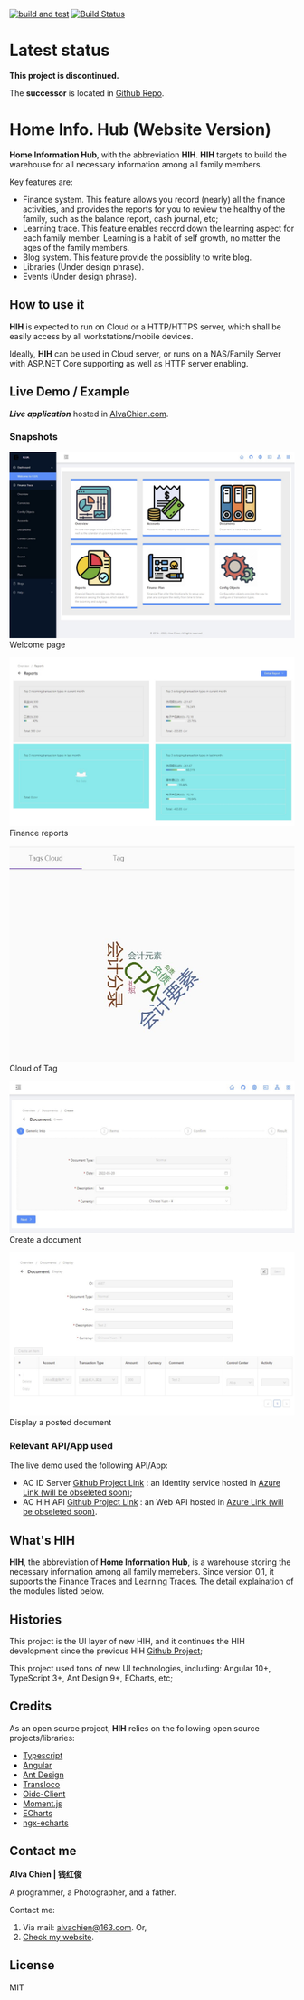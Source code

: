[![build and test](https://github.com/alvachien/achihui/actions/workflows/build-test.yml/badge.svg)](https://github.com/alvachien/achihui/actions/workflows/build-test.yml)
[![Build Status](https://travis-ci.com/alvachien/achihui.svg?branch=master)](https://travis-ci.com/alvachien/achihui)

# Latest status

**This project is discontinued.**

The **successor** is located in [Github Repo](https://github.com/alvachien/achihapp).




# Home Info. Hub (Website Version)

**Home Information Hub**, with the abbreviation **HIH**. **HIH** targets to build the warehouse for all necessary information among all family members. 

Key features are:

- Finance system. This feature allows you record (nearly) all the finance activities, and provides the reports for you to review the healthy of the family, such as the balance report, cash journal, etc;
- Learning trace. This feature enables record down the learning aspect for each family member. Learning is a habit of self growth, no matter the ages of the family members.
- Blog system. This feature provide the possiblity to write blog. 
- Libraries (Under design phrase).
- Events (Under design phrase).

## How to use it


**HIH** is expected to run on Cloud or a HTTP/HTTPS server, which shall be easily access by all workstations/mobile devices.     


Ideally, **HIH** can be used in Cloud server, or runs on a NAS/Family Server with ASP.NET Core supporting as well as HTTP server enabling.     


## Live Demo / Example

***Live application***  hosted in [AlvaChien.com](http://www.alvachien.com/hih).   

### Snapshots

![Image of Index page](https://github.com/alvachien/achihui/blob/master/docs/images/index.JPG)
Welcome page


![Image of Finance report](https://github.com/alvachien/achihui/blob/master/docs/images/finance_report.JPG)
Finance reports


![Image of Tag Cloud](https://github.com/alvachien/achihui/blob/master/docs/images/tag_cloud.JPG)
Cloud of Tag


![Image of Create Document](https://github.com/alvachien/achihui/blob/master/docs/images/create_doc.JPG)
Create a document


![Image of Document display](https://github.com/alvachien/achihui/blob/master/docs/images/display_doc.JPG)
Display a posted document   


### Relevant API/App used

The live demo used the following API/App:

- AC ID Server [Github Project Link](https://github.com/alvachien/acidserver) : an Identity service hosted in [Azure Link (will be obseleted soon)](https://acidserver.azurewebsites.net);
- AC HIH API [Github Project Link](https://github.com/alvachien/achihapi) : an Web API hosted in [Azure Link (will be obseleted soon)](https://achihapi.azurewebsites.net).


## What's HIH


**HIH**, the abbreviation of **Home Information Hub**, is a warehouse storing the necessary information among all family memebers.
Since version 0.1, it supports the Finance Traces and Learning Traces. The detail explaination of the modules listed below. 

## Histories

This project is the UI layer of new HIH, and it continues the HIH development since the previous HIH [Github Project](https://github.com/alvachien/hih);

This project used tons of new UI technologies, including: Angular 10+, TypeScript 3+, Ant Design 9+, ECharts, etc;   

## Credits

As an open source project, **HIH** relies on the following open source projects/libraries:

* [Typescript](http://www.typescriptlang.org)
* [Angular](https://github.com/angular/angular)
* [Ant Design](https://ng.ant.design)
* [Transloco](https://github.com/ngneat/transloco)
* [Oidc-Client](https://github.com/IdentityModel/oidc-client-js)
* [Moment.js](https://momentjs.com/)
* [ECharts](http://echarts.baidu.com/)
* [ngx-echarts](https://github.com/xieziyu/ngx-echarts/)


## Contact me

**Alva Chien | 钱红俊**

A programmer, a Photographer, and a father. 

Contact me:

1. Via mail: alvachien@163.com. Or,
2. [Check my website](https://www.alvachien.com). 
 
## License
MIT
